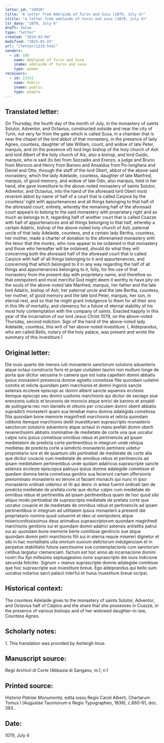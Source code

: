 ```yaml
---
letter_id: "24920"
title: "A letter from Adelaide of Turin and Susa (1079, July 4)"
ititle: "a letter from adelaide of turin and susa (1079, july 4)"
ltr_date: "1079, July 4"
draft: false
type: "letter"
created: "2014-03-04"
modified: "2015-01-15"
url: "/letter/1219.html"
senders:
  - id: 105
    name: Adelaide of Turin and Susa
    iname: adelaide of turin and susa
    type: woman
receivers:
  - id: 21531
    name: Public
    iname: public
    type: people
---
```

<h2> Translated letter:</h2>On Thursday, the fourth day of the month of July, in the monastery of saints Solutor, Adventor, and Octavius, constructed outside and near the city of Turin, not very far from the gate which is called Susa, in a chamber that is near the chapel of the lord abbot of that monastery, in the presence of lady Agnes, countess, daughter of late William, count, and widow of late Peter, marquis, and (in the presence of) lord Ingo bishop of the holy church of Asti and lord Albert of the holy church of Aix, also a bishop, and lord Guido, marquis, who is said (to be) from Sezzadio and Erenzo, a judge and Bruno from Morocio and Henry from Barono and Ansaldus from Po-longhera and Daniel and Otto, through the staff of the lord Obert, abbot of the above-said monastery, which the lady Adelaide, countess, daughter of late Manfred, marquis, of good memory, and widow of late Odo, also marquis, held in her hand, she gave investiture to the above-noted monastery of saints Solutor, Adventor, and Octavius, into the hand of the aforesaid lord Obert most reverent abbot by name of half of a court that is called Carpice by the countess’ right with appurtenances and all things belonging to that half of the aforesaid court, entirely, whereby the remaining half of the aforesaid court appears to belong to the said monastery with proprietary right and as much as belongs to it, regarding half of another court that is called Coazze with half of appurtenances and all things belonging to that half, whereby a certain Adalric, bishop of the above-noted holy church of Asti, paternal uncle of that lady Adelaide, countess, and a certain lady Bertha, countess, her mother, made a charter of donation to the aforenamed monastery with the tenor that the monks, who now appear to be ordained in that monastery and those who hereafter will be ordained, should do what they will concerning both the aforesaid half of the aforesaid court that is called Carpice with half of all things belonging to it and appurtenances, and concerning that which belonged to it in any way regarding the half of all things and appurtenances belonging to it, fully, for the use of that monastery from the present day with proprietary name, and therefore so that omnipotent and most merciful God might deem it worthy to have pity on the souls of the above-noted late Manfred, marquis, her father and the late lord Adalric, bishop of Asti, her paternal uncle and the late Bertha, countess, her mother, of good memory and the late lord Peter, marquis, her son, in eternal rest, and so that he might grant indulgence to them for all their sins in this life of mortality, and clemency for a future of eternal stability of his most holy contemplation with the company of saints.  Enacted happily in this year of the incarnation of our lord Jesus Christ 1079, on the above-noted Thursday, second indiction.
Sign of the hand of the above-noted lady Adelaide, countess, this writ of her above-noted investiture.
I, Aldeprandus, who am called Bello, notary of the holy palace, was present and wrote the summary of this investiture.1
<h2 class="mt-4"> Original letter:</h2>Die iouis quarto die mensis iulii monasterio sanctorum solutoris aduentoris atque octaui constructo foris et prope ciuitatem taurini non multum longe de porta que dicitur secusina in camera que est iusta capellam domni abbatis ipsius monasterii presencia domne agnetis cometisse filie quondam uulielmi comitis et relicte quondam petri marchionis et domni ingonis sancte astensis ecclesie episcopi ac domni alberti sancte aquensis ecclesie itemque episcopi seu domni uuidonis marchionis qui dicitur de seciago siue erenzonis iudicis et brunonis de morocio atque enrici de barono et ansaldi de pulingaria nec non danielis et ottonis per croculam domni oberti abbatis supradicti monasterii quam sua tenebat manu domna adalegida cometissa filia quondam bone memorie maginfredi marchionis et relicta quondam oddonis itemque marchionis dedit inuestituram suprascripto monasterio sanctorum solutoris aduentoris atque octauii in manu prefati domni oberti reuerentissimi abbatis nominative de medietate de corte una que uocatur calpix iuris ipsius cometisse omnibus rebus et pertinenciis ad ipsam medietatem de predicta corte pertinentibus  in integrum unde reliqua medietas de predicta corte a iamdicto monasterio pertinere uidetur proprietario iure et de quantum sibi pertinebat de medietate de corte alia que dicitur couacie cum medietate de omnibus rebus et pertinenciis ad ipsam medietatem pertinentibus unde quidam adalricus suprascripte sancte astensis ecclesie episcopus patruus ipsius domne adalegide cometisse et quedam domna berta cometissa genitrix sua fecerunt cartam offersionis prenominato monasterio eo tenore ut faciant monachi qui nunc in ipso monasterio ordinati uidentur et illi qui deinc in antea fuerint ordinati tam de predicta medietate de prefata corte que dicitur calpix cum medietate de omnibus rebus et pertinentiis ad ipsam pertinentibus quam de hoc quod sibi aliquo modo pertinebat de suprascripta medietate de prefata corte que uocatur couacie et de medietate de omnibus rebus et pertinenciis ad ipsam pertinentibus in integrum ad utilitatem ipsius monasterii a presenti die proprietario nomine quod uoluerint et ideo ut omnipotens atque misericordiosissimus deus animabus suprascriptorum quondam maginfredi marchionis genitoris sui et quondam domni adalrici astensis antistitis patrui sui ac quondam bone memorie berte comitisse genitricis sue atque quondam domni petri marchionis filii sui in eterna requie misereri dignetur et sibi in hac mortalitatis uita omnium suorum delictorum indulgenciam et in perpetue stabilitatis futura sanctissime sue contemplacionis cum sanctorum cetibus largiatur clemenciam. factum est hoc anno ab incarnacione domini nostri Ihu Xpi millesimo septuagesimo nono suprascripto die iouis indicione secunda feliciter.
Signum + manus suprascripte domne adalegide comitisse que hoc suprascripte sue inuestiture breue.
Ego aldeprandus qui bello sum uocatus notarius sacri palacii interfui et huius inuestiture breue scripsi.
<h2 class="mt-4"> Historical context:</h2>The countess Adelaide gives to the monastery of saints Solutor, Adventor, and Octavius half of Calpice and the share that she possesses in Coazze, in the presence of various bishops and of her widowed daughter-in-law, Countess Agnes.
<h2 class="mt-4"> Scholarly notes:</h2>1.  This translation was provided by Ashleigh Imus.
<h2 class="mt-4"> Manuscript source:</h2>Regii Archivii di Corte (Abbazia di Sangano, m.1, n.1
<h2 class="mt-4"> Printed source:</h2><p><em>Historia Patriae Monumenta,</em> edita iussu Regis Caroli Alberti, Chartarum Tomus I (Augustae Taurinorum e Regio Typographeo, 1836), c.660-61, doc. 393..</p><h2 class="mt-4"> Date:</h2>1079, July 4